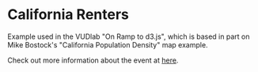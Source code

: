 California Renters
==================

Example used in the VUDlab "On Ramp to d3.js", which is based in part on Mike Bostock's "California Population Density" map example.


Check out more information about the event at <a href="http://mtaptich.github.io/OnRamp/" target="_blank"> here</a>.
